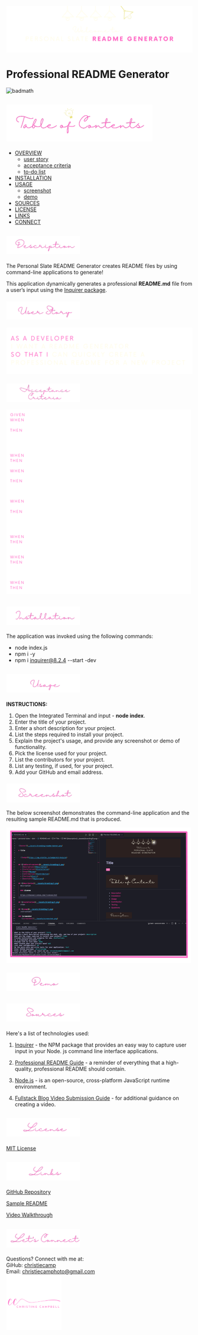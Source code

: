 ![banner](./assets/branding/banner.png)

# Professional README Generator

![badmath](https://img.shields.io/badge/mit-hotpink)

## ![table-of-contents](./assets/branding/toc.png)

  - [OVERVIEW](#description)
    - [user story](#user-story)
    - [acceptance criteria](#acceptance-criteria)
    - [to-do list](#to-do-list)
  - [INSTALLATION](#installation)
  - [USAGE](#usage)
    - [screenshot](#screenshot)
    - [demo](#demo)
  - [SOURCES](#sources)
  - [LICENSE](#license)
  - [LINKS](#links)
  - [CONNECT](#connect)
 

## ![description](./assets/branding/1.png)

The Personal Slate README Generator creates README files by using command-line applications to generate!

This application dynamically generates a professional **README.md** file from a user’s input using the [Inquirer package]((https://www.npmjs.com/package/inquirer/v/8.2.4)).

### ![user-story](./assets/branding/10.png)
![user-story](./assets/branding/user-story.png)

### ![acceptance-criteria](./assets/branding/11.png)
![acceptance-criteria0](./assets/branding/acceptance-criteria.png)



## ![installation](./assets/branding/2.png)

The application was invoked using the following commands: 
- node index.js
- npm i -y
- npm i inquirer@8.2.4 --start -dev

## ![usage](./assets/branding/3.png)

**INSTRUCTIONS:**

1. Open the Integrated Terminal and input - **node index**.
2. Enter the title of your project.
3. Enter a short description for your project.
4. List the steps required to install your project.
5. Explain the project's usage, and provide any screenshot or demo of functionality.
6. Pick the license used for your project.
6. List the contributors for your project.
7. List any testing, if used, for your project.
8. Add your GitHub and email address.

### ![screenshot](./assets/branding/7.png)

The below screenshot demonstrates the command-line application and the resulting sample README.md that is produced.

![screenshot](./assets/screenshot.png)

### ![demo](./assets/branding/8.png)


## ![sources](./assets//branding/12.png)
Here's a list of technologies used:

1. [Inquirer]((https://www.npmjs.com/package/inquirer/v/8.2.4)) - the NPM package that provides an easy way to capture user input in your Node. js command line interface applications. 

2. [Professional README Guide](https://coding-boot-camp.github.io/full-stack/github/professional-readme-guide) - a reminder of everything that a high-quality, professional README should contain.

3. [Node.js]() - is an open-source, cross-platform JavaScript runtime environment.

4. [Fullstack Blog Video Submission Guide](https://coding-boot-camp.github.io/full-stack/computer-literacy/video-submission-guide) - for additional guidance on creating a video.

## ![license](./assets/branding/9.png)

[MIT License](./LICENSE)

## ![links](./assets/branding/13.png)

[GitHub Repository](https://github.com/christiecamp/personal-slate)

[Sample README](./dist/sample.md)

[Video Walkthrough](https://nodejs.org/en/about)


## ![connect](./assets/branding/6.png)
   Questions? Connect with me at:</br>
   GiHub: [christiecamp](https://github.com/christiecamp)</br>
   Email: christiecamphoto@gmail.com</br>
   <a href="https://www.christiecamp.com"><img height="150px" src ="./assets/branding/cc.png"></a>
